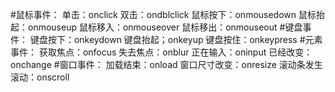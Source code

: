 #鼠标事件：
单击：onclick
双击：ondblclick
鼠标按下：onmousedown
鼠标抬起：onmouseup
鼠标移入：onmouseover
鼠标移出：onmouseout
#键盘事件：
键盘按下：onkeydown
键盘抬起；onkeyup
键盘按住：onkeypress
#元素事件：
获取焦点：onfocus
失去焦点：onblur
正在输入：oninput
已经改变：onchange
#窗口事件：
加载结束：onload
窗口尺寸改变：onresize
滚动条发生滚动：onscroll